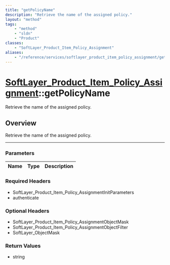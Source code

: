 ```yaml
---
title: "getPolicyName"
description: "Retrieve the name of the assigned policy."
layout: "method"
tags:
    - "method"
    - "sldn"
    - "Product"
classes:
    - "SoftLayer_Product_Item_Policy_Assignment"
aliases:
    - "/reference/services/softlayer_product_item_policy_assignment/getPolicyName"
---
```

# [SoftLayer_Product_Item_Policy_Assignment](/reference/services/SoftLayer_Product_Item_Policy_Assignment)::getPolicyName


Retrieve the name of the assigned policy.


## Overview 
Retrieve the name of the assigned policy.

-----

### Parameters 
|Name | Type | Description |
| --- | --- | --- |


### Required Headers
* SoftLayer_Product_Item_Policy_AssignmentInitParameters
* authenticate


### Optional Headers
* SoftLayer_Product_Item_Policy_AssignmentObjectMask
* SoftLayer_Product_Item_Policy_AssignmentObjectFilter
* SoftLayer_ObjectMask

### Return Values
* string




